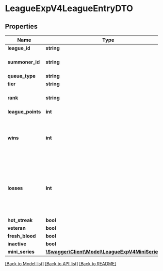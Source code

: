 # LeagueExpV4LeagueEntryDTO

## Properties
Name | Type | Description | Notes
------------ | ------------- | ------------- | -------------
**league_id** | **string** |  | 
**summoner_id** | **string** | Player&#39;s summonerId (Encrypted) | 
**queue_type** | **string** |  | 
**tier** | **string** |  | 
**rank** | **string** | The player&#39;s division within a tier. | 
**league_points** | **int** |  | 
**wins** | **int** | Winning team on Summoners Rift. First placement in Teamfight Tactics. | 
**losses** | **int** | Losing team on Summoners Rift. Second through eighth placement in Teamfight Tactics. | 
**hot_streak** | **bool** |  | 
**veteran** | **bool** |  | 
**fresh_blood** | **bool** |  | 
**inactive** | **bool** |  | 
**mini_series** | [**\Swagger\Client\Model\LeagueExpV4MiniSeriesDTO**](LeagueExpV4MiniSeriesDTO.md) |  | [optional] 

[[Back to Model list]](../README.md#documentation-for-models) [[Back to API list]](../README.md#documentation-for-api-endpoints) [[Back to README]](../README.md)


